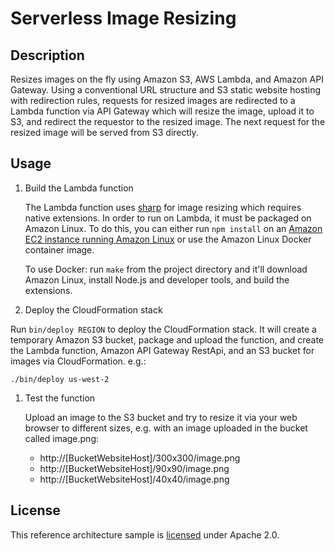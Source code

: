 # Serverless Image Resizing

## Description

Resizes images on the fly using Amazon S3, AWS Lambda, and Amazon API Gateway. Using a conventional URL structure and S3 static website hosting with redirection rules, requests for resized images are redirected to a Lambda function via API Gateway which will resize the image, upload it to S3, and redirect the requestor to the resized image. The next request for the resized image will be served from S3 directly.

## Usage

1. Build the Lambda function

   The Lambda function uses [sharp][sharp] for image resizing which requires native extensions. In order to run on Lambda, it must be packaged on Amazon Linux. To do this, you can either run `npm install` on an [Amazon EC2 instance running Amazon Linux][amazon-linux] or use the Amazon Linux Docker container image.

   To use Docker: run `make` from the project directory and it'll download Amazon Linux, install Node.js and developer tools, and build the extensions.

1. Deploy the CloudFormation stack

  Run `bin/deploy REGION` to deploy the CloudFormation stack. It will create a temporary Amazon S3 bucket, package and upload the function, and create the Lambda function, Amazon API Gateway RestApi, and an S3 bucket for images via CloudFormation. e.g.:

  ```console
  ./bin/deploy us-west-2
  ```

1. Test the function

	Upload an image to the S3 bucket and try to resize it via your web browser to different sizes, e.g. with an image uploaded in the bucket called image.png:

	- http://[BucketWebsiteHost]/300x300/image.png
	- http://[BucketWebsiteHost]/90x90/image.png
	- http://[BucketWebsiteHost]/40x40/image.png

## License

This reference architecture sample is [licensed][license] under Apache 2.0.

[sharp]: https://github.com/lovell/sharp
[amazon-linux]: https://aws.amazon.com/blogs/compute/nodejs-packages-in-lambda/
[license]: LICENSE
